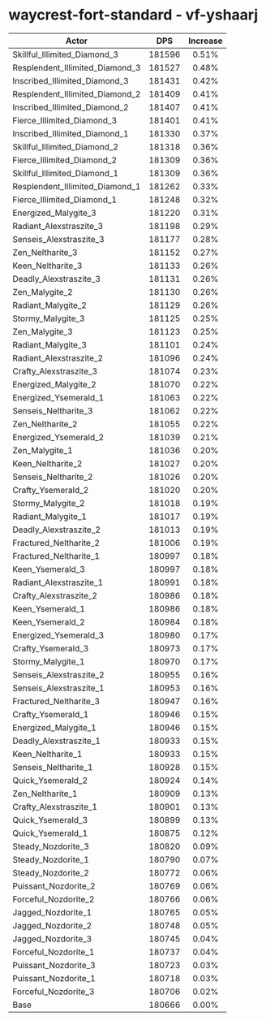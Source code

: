 # waycrest-fort-standard - vf-yshaarj
| Actor | DPS | Increase |
|---|:---:|:---:|
|Skillful_Illimited_Diamond_3|181596|0.51%|
|Resplendent_Illimited_Diamond_3|181527|0.48%|
|Inscribed_Illimited_Diamond_3|181431|0.42%|
|Resplendent_Illimited_Diamond_2|181409|0.41%|
|Inscribed_Illimited_Diamond_2|181407|0.41%|
|Fierce_Illimited_Diamond_3|181401|0.41%|
|Inscribed_Illimited_Diamond_1|181330|0.37%|
|Skillful_Illimited_Diamond_2|181318|0.36%|
|Fierce_Illimited_Diamond_2|181309|0.36%|
|Skillful_Illimited_Diamond_1|181309|0.36%|
|Resplendent_Illimited_Diamond_1|181262|0.33%|
|Fierce_Illimited_Diamond_1|181248|0.32%|
|Energized_Malygite_3|181220|0.31%|
|Radiant_Alexstraszite_3|181198|0.29%|
|Senseis_Alexstraszite_3|181177|0.28%|
|Zen_Neltharite_3|181152|0.27%|
|Keen_Neltharite_3|181133|0.26%|
|Deadly_Alexstraszite_3|181131|0.26%|
|Zen_Malygite_2|181130|0.26%|
|Radiant_Malygite_2|181129|0.26%|
|Stormy_Malygite_3|181125|0.25%|
|Zen_Malygite_3|181123|0.25%|
|Radiant_Malygite_3|181101|0.24%|
|Radiant_Alexstraszite_2|181096|0.24%|
|Crafty_Alexstraszite_3|181074|0.23%|
|Energized_Malygite_2|181070|0.22%|
|Energized_Ysemerald_1|181063|0.22%|
|Senseis_Neltharite_3|181062|0.22%|
|Zen_Neltharite_2|181055|0.22%|
|Energized_Ysemerald_2|181039|0.21%|
|Zen_Malygite_1|181036|0.20%|
|Keen_Neltharite_2|181027|0.20%|
|Senseis_Neltharite_2|181026|0.20%|
|Crafty_Ysemerald_2|181020|0.20%|
|Stormy_Malygite_2|181018|0.19%|
|Radiant_Malygite_1|181017|0.19%|
|Deadly_Alexstraszite_2|181013|0.19%|
|Fractured_Neltharite_2|181006|0.19%|
|Fractured_Neltharite_1|180997|0.18%|
|Keen_Ysemerald_3|180997|0.18%|
|Radiant_Alexstraszite_1|180991|0.18%|
|Crafty_Alexstraszite_2|180986|0.18%|
|Keen_Ysemerald_1|180986|0.18%|
|Keen_Ysemerald_2|180984|0.18%|
|Energized_Ysemerald_3|180980|0.17%|
|Crafty_Ysemerald_3|180973|0.17%|
|Stormy_Malygite_1|180970|0.17%|
|Senseis_Alexstraszite_2|180955|0.16%|
|Senseis_Alexstraszite_1|180953|0.16%|
|Fractured_Neltharite_3|180947|0.16%|
|Crafty_Ysemerald_1|180946|0.15%|
|Energized_Malygite_1|180946|0.15%|
|Deadly_Alexstraszite_1|180933|0.15%|
|Keen_Neltharite_1|180933|0.15%|
|Senseis_Neltharite_1|180928|0.15%|
|Quick_Ysemerald_2|180924|0.14%|
|Zen_Neltharite_1|180909|0.13%|
|Crafty_Alexstraszite_1|180901|0.13%|
|Quick_Ysemerald_3|180899|0.13%|
|Quick_Ysemerald_1|180875|0.12%|
|Steady_Nozdorite_3|180820|0.09%|
|Steady_Nozdorite_1|180790|0.07%|
|Steady_Nozdorite_2|180772|0.06%|
|Puissant_Nozdorite_2|180769|0.06%|
|Forceful_Nozdorite_2|180766|0.06%|
|Jagged_Nozdorite_1|180765|0.05%|
|Jagged_Nozdorite_2|180748|0.05%|
|Jagged_Nozdorite_3|180745|0.04%|
|Forceful_Nozdorite_1|180737|0.04%|
|Puissant_Nozdorite_3|180723|0.03%|
|Puissant_Nozdorite_1|180718|0.03%|
|Forceful_Nozdorite_3|180706|0.02%|
|Base|180666|0.00%|
